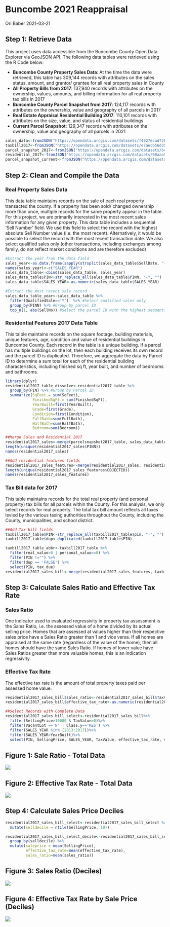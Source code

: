 Buncombe 2021 Reappraisal
================
Ori Baber
2021-03-21

## Step 1: Retrieve Data

This project uses data accessible from the Buncombe County Open Data
Explorer via GeoJSON API. The following data tables were retrieved using
the R Code below:

  - **Buncombe County Property Sales Data**: At the time the data were
    retrieved, this table has 309,144 records with attributes on the
    sales status, amount, and grantor/ grantee for all real property
    sales in County
  - **All Property Bills from 2017**: 137,940 records with attributes on
    the ownership, values, amounts, and billing information for all real
    property tax bills in 2017
  - **Buncombe County Parcel Snapshot from 2017**: 124,117 records with
    attributes on the ownership, value and geography of all parcels in
    2017
  - **Real Estate Appraisal Residential Building 2017**: 110,101 records
    with attributes on the size, value, and status of residential
    buildings
  - **Current Parcel Snapshot**: 129,347 records with attributes on the
    ownership, value and geography of all parcels in 2021

<!-- end list -->

``` r
sales_data<-fromJSON("https://opendata.arcgis.com/datasets/f4927ecad72b46b1b3ff5e27e45889e1_0.geojson", simplifyVector = TRUE)
taxbill2017<-fromJSON("https://opendata.arcgis.com/datasets/e7aecb56d3524f1bb3685b811c04c7ad_0.geojson", simplifyVector = TRUE)
parcel_snapshot_2017<-fromJSON("https://opendata.arcgis.com/datasets/b4a38f6d807247f8bedf16ae2989915f_9.geojson",simplifyVector = TRUE)
residential_2017<-fromJSON("https://opendata.arcgis.com/datasets/08aaa5796f41479a8f805ff7291dafa2_0.geojson", simplifyVector = TRUE)
parcel_snapshot_current<-fromJSON("https://opendata.arcgis.com/datasets/969e8c8088a34464961d227d8b1c3f38_1.geojson", simplifyVector = TRUE)
```

## Step 2: Clean and Compile the Data

### Real Property Sales Data

This data table maintains records on the sale of each real property
transacted the county. If a property has been sold/ changed ownership
more than once, multiple records for the same property appear in the
table. For this project, we are primarily interested in the most recent
sales information for any given property. This data table includes a
sequential ‘Sell Number’ field. We use this field to select the record
with the highest absolute Sell Number value (i.e. the most recent).
Alternatively, it would be possible to select the record with the most
recent transaction date. We also select qualified sales only (other
transactions, including exchanges among family, do not reflect market
conditions and are therefore excluded)

``` r
#Extract the year from the data field
sales_year<-as.data.frame(sapply(strsplit(sales_data_table$SellDate, "-"), `[`,1))
names(sales_year)<-c("SALES_YEAR")
sales_data_table<-cbind(sales_data_table, sales_year)
sales_data_table$PIN<-str_replace_all(sales_data_table$PINN, "-", "")
sales_data_table$SALES_YEAR<-as.numeric(sales_data_table$SALES_YEAR)

#Extract the most recent sale record
sales_data_table_year<-sales_data_table %>% 
  filter(QualifiedSale=='Y')  %>% #Select qualified sales only
  group_by(PINN) %>% #Group by parcel ID
  top_n(1, abs(SellNo)) #Select the parcel ID with the highest sequential sell number
```

### Residential Features 2017 Data Table

This talble maintains records on the square footage, building materials,
unique features, age, condition and value of residential buildings in
Buncombe County. Each record in the table is a unique building. If a
parcel has multiple buildings on the lot, then each building receives
its own record and the parcel ID is duplicated. Therefore, we aggregate
the data by Parcel ID to determine a sum total for each of the
residential building characteristics, including finished sq ft, year
built, and number of bedrooms and bathrooms.

``` r
library(dplyr)
residential2017_table_dissolve<-residential2017_table %>%
  group_by(PIN) %>% #Group by Parcel ID
  summarize(SqFeet = sum(SqFeet),
            FinishedSqFt = sum(FinishedSqFt),
            YearBuilt=first(YearBuilt),
            Grade=first(Grade),
            Condition=first(Condition),
            FullBath=sum(FullBath),
            HalfBath=sum(HalfBath),
            Bedroom=sum(Bedroom))

##Merge Sales and Residential 2017
residential2017_sales<-merge(parcelsnapshot2017_table, sales_data_table_year, by="PIN", all.x=TRUE)
length(unique(residential2017_sales$PINN))
names(residential2017_sales)

##Add residential features fields
residential2017_sales_features<-merge(residential2017_sales, residential2017_table_dissolve, by="PIN", all.x=TRUE)
length(unique(residential2017_sales_features$OBJECTID))
names(residential2017_sales_features)
```

### Tax Bill data for 2017

This table maintains records for the total real property (and personal
property) tax bills for all parcels within the County. For this
analysis, we only select records for real property. The total tax bill
amount reflects all taxes levied by the various taxing authorities
throughout the County, including the County, municipalities, and school
district.

``` r
##Add Tax bill fields
taxbill2017_table$PIN<-str_replace_all(taxbill2017_table$pin, "-", "")
taxbill2017_table$dup<-duplicated(taxbill2017_table$PIN)

taxbill2017_table_abbr<-taxbill2017_table %>%
  filter(real_value>0 | personal_value==0) %>%
  filter(PIN !="") %>%
  filter(dup == 'FALSE') %>%
  select(PIN, tax_due)
residential2017_sales_bill<-merge(residential2017_sales_features, taxbill2017_table_abbr, by="PIN", all.x=TRUE)
```

## Step 3: Calculate Sales Ratio and Effective Tax Rate

### Sales Ratio

One indicator used to evaluated regressivity in property tax assessment
is the Sales Ratio, i.e. the assessed value of a home divided by its
actual selling price. Homes that are assessed at values higher than
their respective sales price have a Sales Ratio greater than 1 and vice
versa. If all homes are appraised at the same rate (regardless of the
value of the home), then all homes should have the same Sales Ratio. If
homes of lower value have Sales Ratios greater than more valuable homes,
this is an indication regressivity.

### Effective Tax Rate

The effective tax rate is the amount of total property taxes paid per
assessed home value.

``` r
residential2017_sales_bill$sales_ratio<-residential2017_sales_bill$TaxValue/residential2017_sales_bill$SellingPrice
residential2017_sales_bill$effective_tax_rate<-as.numeric(residential2017_sales_bill$tax_due)/residential2017_sales_bill$SellingPrice

##Select Records with Complete Data
residential2017_sales_bill_select<-residential2017_sales_bill%>%
  filter(SellingPrice>10000 & TaxValue>0)%>%
  filter(VacantLot =='N' | Class.y=='RES') %>%
  filter(SALES_YEAR %in% (2013:2017))%>%
  filter(SALES_YEAR>YearBuilt)%>%
  select(PIN, SellingPrice, SALES_YEAR, TaxValue, effective_tax_rate, sales_ratio, PINN)
```

## Figure 1: Sale Ratio - Total Data

![](2021-03-21-buncombe_reappraisal_files/figure-gfm/unnamed-chunk-7-1.png)<!-- -->

## Figure 2: Effective Tax Rate - Total Data

![](2021-03-21-buncombe_reappraisal_files/figure-gfm/unnamed-chunk-8-1.png)<!-- -->

## Step 4: Calculate Sales Price Deciles

``` r
residential2017_sales_bill_select<-residential2017_sales_bill_select %>%
  mutate(selldecile = ntile(SellingPrice, 10))

residential2017_sales_bill_select_decile<-residential2017_sales_bill_select %>%
  group_by(selldecile) %>%
  mutate(saleprice = mean(SellingPrice),
         effective_tax_rate=mean(effective_tax_rate),
         sales_ratio=mean(sales_ratio))
```

## Figure 3: Sales Ratio (Deciles)

![](2021-03-21-buncombe_reappraisal_files/figure-gfm/unnamed-chunk-10-1.png)<!-- -->

## Figure 4: Effective Tax Rate by Sale Price (Deciles)

![](2021-03-21-buncombe_reappraisal_files/figure-gfm/unnamed-chunk-11-1.png)<!-- -->
